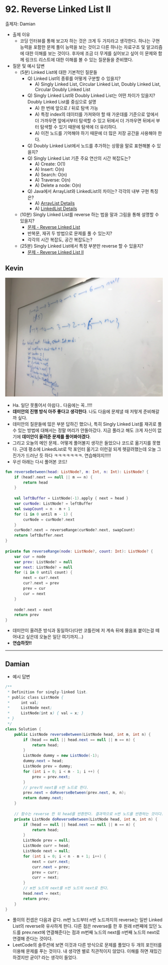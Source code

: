 # 92. Reverse Linked List II

출제자: Damian

- 출제 이유
  - 코딩 인터뷰를 통해 보고자 하는 것은 크게 두 가지라고 생각한다. 하나는 구현 능력을 포함한 문제 풀이 능력을 보는 것이고 다른 하나는 자료구조 및 알고리즘에 대한 이해를 보는 것이다. 후자에 조금 더 무게를 실어보고 싶어 이 문제와 함께 링크드 리스트에 대한 이해를 볼 수 있는 질문들을 준비했다.
- 질문 및 예시 답변
  - (5분) Linked List에 대한 기본적인 질문들
    - Q) Linked List의 종류를 어떻게 구분할 수 있을지? 
      - A) Singly Linked List, Circular Linked List, Doubly Linked List, Circular Doubly Linked List
    - Q) Singly Linked List와 Doubly Linked List는 어떤 차이가 있을지? Doubly Linked List를 중심으로 설명
      - A) 한 번에 앞으로 / 뒤로 탐색 가능
      - A) 특정 index의 데이터를 가져와야 할 때 가운데를 기준으로 앞에서 더 가까우면 앞에서부터 탐색할 수 있고 뒤에서 더 가까우면 뒤에서 부터 탐색할 수 있기 때문에 탐색에 더 유리하다.
      - A) 이전 노드를 기억해야 하기 때문에 더 많은 저장 공간을 사용해야 한다.
    - Q) Doubly Linked List에서 노드를 추가하는 상황을 말로 표현해볼 수 있을지?
    - Q) Singly Linked List 기준 주요 연산의 시간 복잡도는?
      - A) Create: O(1)
      - A) Insert: O(n)
      - A) Search: O(n)
      - A) Traverse: O(n)
      - A) Delete a node: O(n)
    - Q) Java에서 ArrayList와 LinkedList의 차이는? 각각의 내부 구현 특징은?
      - A) [ArrayList Details](https://knpcode.com/java/collections/arraylist-internal-implementation-in-java/)
      - A) [LinkedList Details](https://knpcode.com/java/collections/linkedlist-internal-implementation-in-java/)
  - (10분) Singly Linked List를 reverse 하는 법을 말과 그림을 통해 설명할 수 있을지?
    - [문제 - Reverse Linked List](https://leetcode.com/problems/reverse-linked-list/)  
    - 반복문, 재귀 두 방법으로 문제를 풀 수 있는지?
    - 각각의 시간 복잡도, 공간 복잡도는?
  - (25분) Singly Linked List에서 특정 부분만 reverse 할 수 있을지?
    - [문제 - Reverse Linked List II](https://leetcode.com/problems/reverse-linked-list-ii/)  


## Kevin
![](./images/20200119_92_kevin.jpg)

- Ha. 일단 못풀어서 아쉽다.. 다음에는 꼭..!!!!
- **데미안의 진행 방식 아주 좋다고 생각한다**. 나도 다음에 문제낼 때 저렇게 준비해갈까 싶다.
- 데미안의 질문들에 많은 부분 답하긴 했으나, 특히 Singly Linked List를 재귀로 풀 수 있는 방법에 대해서는 정말 머리가 안돌아갔다. 지금 풀라고 해도 크게 자신이 없기에 **데미안이 올려준 문제를 풀어봐야겠다**.
- 그리고 오늘의 메인 문제.. 어떻게 풀어볼지 생각은 들었으나 코드로 옮기지를 못했다. 근데 평소에 LinkedList로 막 포인터 옮기고 이런걸 되게 헷갈려했는데 오늘 그 진가가 드러난 듯 하다 ㅋㅋㅋㅋㅋㅋㅋ. 연습해야지!!!!!
- 우선 아래는 다시 풀어본 코드!

```kotlin
fun reverseBetween(head: ListNode?, m: Int, n: Int): ListNode? {
    if (head?.next == null || m == n) {
        return head
    }

    val leftBuffer = ListNode(-1).apply { next = head }
    var curNode: ListNode? = leftBuffer
    val swapCount = n - m + 1
    for (i in 0 until m - 1) {
        curNode = curNode?.next
    }
    curNode?.next = reverseRange(curNode?.next, swapCount)
    return leftBuffer.next
}

private fun reverseRange(node: ListNode?, count: Int): ListNode? {
    var cur = node
    var prev: ListNode? = null
    var next: ListNode? = null
    for (i in 0 until count) {
        next = cur?.next
        cur?.next = prev
        prev = cur
        cur = next
    }

    node?.next = next
    return prev
}
```

- 데미안이 올려준 방식과 동일하다(다만 코틀린에 저 계속 뒤에 물음표 붙이는걸 떼어내고 싶은데 오늘은 일단 여기까지...)
- **연습하잣!!**

---

## Damian
- 예시 답변
```java
/**
 * Definition for singly-linked list.
 * public class ListNode {
 *     int val;
 *     ListNode next;
 *     ListNode(int x) { val = x; }
 * }
 */
class Solution {
    public ListNode reverseBetween(ListNode head, int m, int n) {
        if (head == null || head.next == null || m == n) {
            return head;
        }
        ListNode dummy = new ListNode(-1);
        dummy.next = head;
        ListNode prev = dummy;
        for (int i = 0; i < m - 1; i ++) {
            prev = prev.next;
        }
        // prev의 next를 n번 노드로 한다.
        prev.next = doReverseBetween(prev.next, m, n);
        return dummy.next;
    }
    
    // 함수는 reverse 한 뒤 head를 반환한다. 결과적으로 n번 노드를 반환하는 것이다.
    private ListNode doReverseBetween(ListNode head, int m, int n) {
        if (head == null || head.next == null || m == n) {
            return head;
        }
        ListNode prev = null;
        ListNode curr = head;
        ListNode next = null;
        for (int i = 0; i < n - m + 1; i++) {
            next = curr.next;
            curr.next = prev;
            prev = curr;
            curr = next;
        }
        // m번 노드의 next를 n번 노드의 next로 한다.
        head.next = next;
        return prev;
    }   
}
```
- 풀이의 컨셉은 다음과 같다. m번 노드부터 n번 노드까지의 reverse는 일반 Linked List의 reverse와 유사하게 한다. 다른 점은 reverse를 한 후 원래 n번째에 있던 노드를 prev.next에 연결해준다는 점과 m번째 노드의 next를 n번째 노드의 next로 연결해 준다는 것이다.
- LeetCode의 솔루션에 보면 이것과 다른 방식으로 문제를 풀었다 두 개의 포인터를 이용해 문제를 푸는 것이다. 내 생각엔 별로 직관적이지 않았다. 이해를 하면 재밌긴 하겠지만 굳이? 라는 생각이 들었다. 
